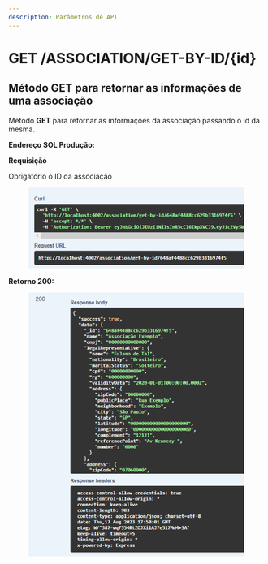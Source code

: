 ```yaml
---
description: Parâmetros de API
---
```


# GET /ASSOCIATION/GET-BY-ID/{id}

## Método GET para retornar as informações de uma associação

Método **GET** para retornar as informações da associação passando o id da mesma.

**Endereço SOL Produção:**&#x20;

**Requisição**

Obrigatório o ID da associação

<figure><img src="../../.gitbook/assets/Screenshot_3 (2) (1).png" alt=""><figcaption></figcaption></figure>

**Retorno 200:**

<figure><img src="../../.gitbook/assets/Screenshot_4 (2) (1).png" alt=""><figcaption></figcaption></figure>

